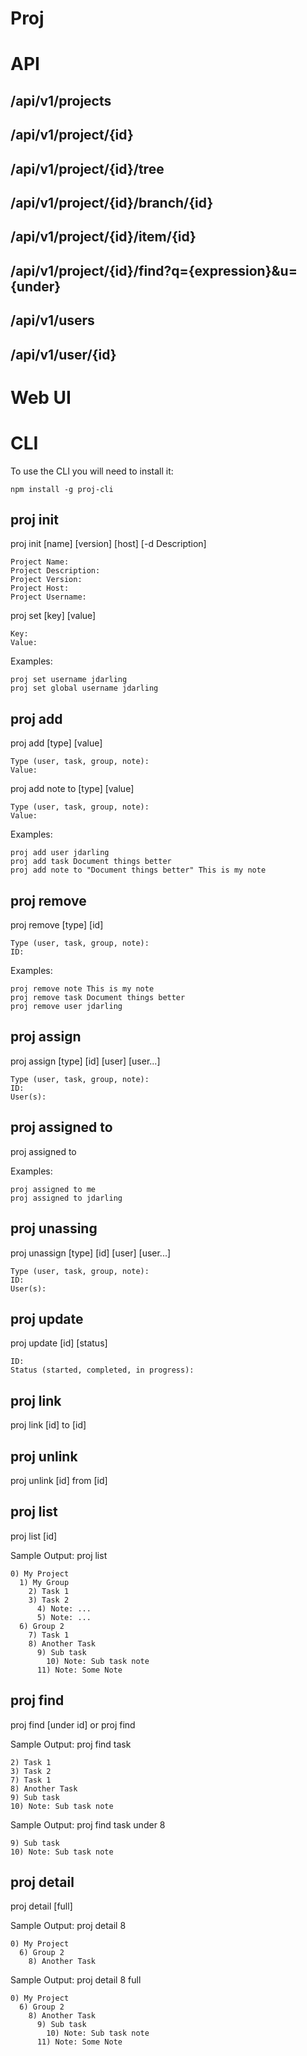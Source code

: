 Proj
====

API
===

/api/v1/projects
----------------

/api/v1/project/{id}
--------------------

/api/v1/project/{id}/tree
-------------------------

/api/v1/project/{id}/branch/{id}
--------------------------------

/api/v1/project/{id}/item/{id}
------------------------------

/api/v1/project/{id}/find?q={expression}&u={under}
--------------------------------------------------

/api/v1/users
-------------

/api/v1/user/{id}
-----------------

Web UI
======

CLI
===

To use the CLI you will need to install it:

```
npm install -g proj-cli
```

proj init
---------

proj init [name] [version] [host] [-d Description]

```
Project Name:
Project Description:
Project Version:
Project Host:
Project Username:
```

proj set [key] [value]

```
Key:
Value:
```

Examples:
```
proj set username jdarling
proj set global username jdarling
```

proj add
--------

proj add [type] [value]

```
Type (user, task, group, note):
Value:
```

proj add note to [type] [value]
```
Type (user, task, group, note):
Value:
```

Examples:
```
proj add user jdarling
proj add task Document things better
proj add note to "Document things better" This is my note
```

proj remove
-----------

proj remove [type] [id]

```
Type (user, task, group, note):
ID:
```

Examples:
```
proj remove note This is my note
proj remove task Document things better
proj remove user jdarling
```

proj assign
-----------

proj assign [type] [id] [user] [user...]

```
Type (user, task, group, note):
ID:
User(s):
```

proj assigned to
----------------

proj assigned to <who>

Examples:
```
proj assigned to me
proj assigned to jdarling
```

proj unassing
-------------

proj unassign [type] [id] [user] [user...]

```
Type (user, task, group, note):
ID:
User(s):
```

proj update
-----------

proj update [id] [status]

```
ID:
Status (started, completed, in progress):
```

proj link
---------

proj link [id] to [id]

proj unlink
-----------

proj unlink [id] from [id]

proj list
---------

proj list [id]

Sample Output: proj list
```
0) My Project
  1) My Group
    2) Task 1
    3) Task 2
      4) Note: ...
      5) Note: ...
  6) Group 2
    7) Task 1
    8) Another Task
      9) Sub task
        10) Note: Sub task note
      11) Note: Some Note
```

proj find
---------

proj find <expression> [under id]
or
proj find <expression>

Sample Output: proj find task
```
2) Task 1
3) Task 2
7) Task 1
8) Another Task
9) Sub task
10) Note: Sub task note
```

Sample Output: proj find task under 8
```
9) Sub task
10) Note: Sub task note
```

proj detail
-----------

proj detail <id> [full]

Sample Output: proj detail 8
```
0) My Project
  6) Group 2
    8) Another Task
```
Sample Output: proj detail 8 full

```
0) My Project
  6) Group 2
    8) Another Task
      9) Sub task
        10) Note: Sub task note
      11) Note: Some Note
```

